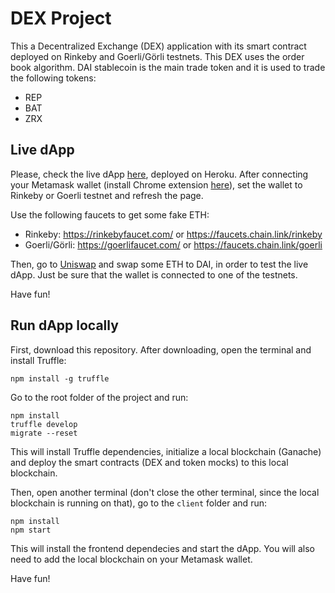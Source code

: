 # DEX Project
This a Decentralized Exchange (DEX) application with its smart contract deployed on Rinkeby and Goerli/Görli testnets. This DEX uses the order book algorithm. DAI stablecoin is the main trade token and it is used to trade the following tokens:
- REP
- BAT
- ZRX

## Live dApp
Please, check the live dApp [here](https://my-dex.herokuapp.com/), deployed on Heroku. After connecting your Metamask wallet (install Chrome extension [here](https://chrome.google.com/webstore/detail/metamask/nkbihfbeogaeaoehlefnkodbefgpgknn)), set the wallet to Rinkeby or Goerli testnet and refresh the page.

Use the following faucets to get some fake ETH:
- Rinkeby: https://rinkebyfaucet.com/ or https://faucets.chain.link/rinkeby
- Goerli/Görli: https://goerlifaucet.com/ or https://faucets.chain.link/goerli

Then, go to [Uniswap](https://app.uniswap.org/) and swap some ETH to DAI, in order to test the live dApp. Just be sure that the wallet is connected to one of the testnets. 

Have fun!

## Run dApp locally
First, download this repository. After downloading, open the terminal and install Truffle:
```
npm install -g truffle
```

Go to the root folder of the project and run:
```
npm install
truffle develop
migrate --reset
```

This will install Truffle dependencies, initialize a local blockchain (Ganache) and deploy the smart contracts (DEX and token mocks) to this local blockchain. 

Then, open another terminal (don't close the other terminal, since the local blockchain is running on that), go to the `client` folder and run:
```
npm install
npm start
```

This will install the frontend dependecies and start the dApp. You will also need to add the local blockchain on your Metamask wallet.

Have fun!
